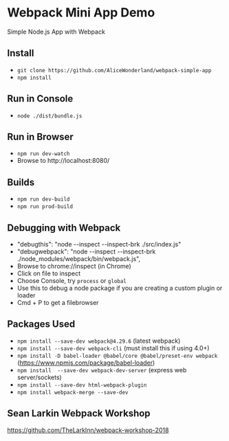 # Webpack Mini App Demo
Simple Node.js App with Webpack

## Install
* ```git clone https://github.com/AliceWonderland/webpack-simple-app```
* ```npm install```

## Run in Console
* ```node ./dist/bundle.js```

## Run in Browser
* ```npm run dev-watch```
* Browse to http://localhost:8080/

## Builds
* ```npm run dev-build```
* ```npm run prod-build```

## Debugging with Webpack
* "debugthis": "node --inspect --inspect-brk ./src/index.js"
* "debugwebpack": "node --inspect --inspect-brk ./node_modules/webpack/bin/webpack.js",
* Browse to chrome://inspect (in Chrome)
* Click on file to inspect
* Choose Console, try ```process``` or ```global```
* Use this to debug a node package if you are creating a custom plugin or loader
* Cmd + P to get a filebrowser

## Packages Used
* ```npm install --save-dev webpack@4.29.6``` (latest webpack)
* ```npm install --save-dev webpack-cli``` (must install this if using 4.0+)
* ```npm install -D babel-loader @babel/core @babel/preset-env webpack``` (https://www.npmjs.com/package/babel-loader)
* ```npm install  --save-dev webpack-dev-server``` (express web server/sockets)
* ```npm install --save-dev html-webpack-plugin```
* ```npm install webpack-merge --save-dev```

## Sean Larkin Webpack Workshop
https://github.com/TheLarkInn/webpack-workshop-2018